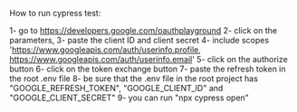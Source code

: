How to run cypress test: 

1- go to https://developers.google.com/oauthplayground
2- click on the parameters, 
3- paste the client ID and client secret
4- include scopes 'https://www.googleapis.com/auth/userinfo.profile, https://www.googleapis.com/auth/userinfo.email'
5- click on the authorize button 
6- click on the token exchange button
7- paste the refresh token in the root .env file
8- be sure that the .env file in the root project has "GOOGLE_REFRESH_TOKEN", "GOOGLE_CLIENT_ID" and "GOOGLE_CLIENT_SECRET"
9- you can run "npx cypress open"